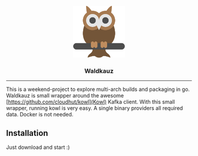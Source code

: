 <p align="center">
  <img alt="Waldkauz Logo" src="icon/icon.png" height="140" />
  <h3 align="center">Waldkauz</h3>
</p>

---

This is a weekend-project to explore multi-arch builds and packaging in go. Waldkauz is small wrapper around the awesome [https://github.com/cloudhut/kowl](Kowl) Kafka client.
With this small wrapper, running kowl is very easy. A single binary providers all required data. Docker is not needed.

## Installation
Just download and start :)

